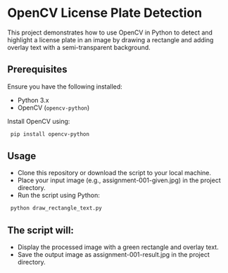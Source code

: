 # OpenCV License Plate Detection

This project demonstrates how to use OpenCV in Python to detect and highlight a license plate in an image by drawing a rectangle and adding overlay text with a semi-transparent background.

## Prerequisites

Ensure you have the following installed:
- Python 3.x
- OpenCV (`opencv-python`)

Install OpenCV using:
```bash
 pip install opencv-python
```

## Usage
 - Clone this repository or download the script to your local machine.
 - Place your input image (e.g., assignment-001-given.jpg) in the project directory.
 - Run the script using Python:
```bash
 python draw_rectangle_text.py
```
 ## The script will:
 - Display the processed image with a green rectangle and overlay text.
 - Save the output image as assignment-001-result.jpg in the project directory.
